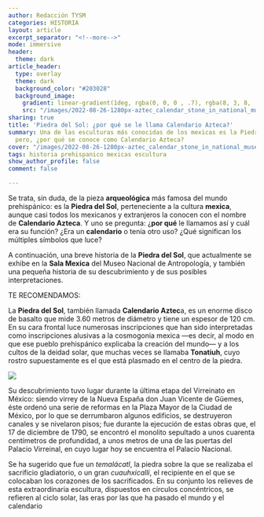 ```yaml
---
author: Redacción TYSM
categories: HISTORIA
layout: article
excerpt_separator: "<!--more-->"
mode: immersive
header:
  theme: dark
article_header:
  type: overlay
  theme: dark
  background_color: "#203028"
  background_image:
    gradient: linear-gradient(1deg, rgba(0, 0, 0 , .7), rgba(8, 3, 8, .9))
    src: "/images/2022-08-26-1280px-aztec_calendar_stone_in_national_museum_of_anthropology-_mexico_city.jpeg"
sharing: true
title: 'Piedra del Sol: ¿por qué se le llama Calendario Azteca?'
summary: Una de las esculturas más conocidas de los mexicas es la Piedra del Sol,
  pero, ¿por qué se conoce como Calendario Azteca?
cover: "/images/2022-08-26-1280px-aztec_calendar_stone_in_national_museum_of_anthropology-_mexico_city.jpeg"
tags: historia prehispanico mexicas escultura
show_author_profile: false
comment: false

---
```

Se trata, sin duda, de la pieza **arqueológica** más famosa del mundo prehispánico: es la **Piedra del Sol**, perteneciente a la cultura **mexica**, aunque casi todos los mexicanos y extranjeros la conocen con el nombre de **Calendario Azteca**. Y uno se pregunta: ¿**por qué** le llamamos así y cuál era su función? ¿Era un **calendario** o tenía otro uso? ¿Qué significan los múltiples símbolos que luce?

A continuación, una breve historia de la **Piedra del Sol**, que actualmente se exhibe en la **Sala Mexica** del Museo Nacional de Antropología, y también una pequeña historia de su descubrimiento y de sus posibles interpretaciones.

TE RECOMENDAMOS:

La **Piedra del Sol**, también llamada **Calendario Aztec**a, es un enorme disco de basalto que mide 3.60 metros de diámetro y tiene un espesor de 120 cm. En su cara frontal luce numerosas inscripciones que han sido interpretadas como inscripciones alusivas a la cosmogonia mexica —es decir, al modo en que ese pueblo prehispánico explicaba la creación del mundo— y a los cultos de la deidad solar, que muchas veces se llamaba **Tonatiuh**, cuyo rostro supuestamente es el que está plasmado en el centro de la piedra.

![](https://upload.wikimedia.org/wikipedia/commons/thumb/3/39/File-Monolito_de_la_Piedra_del_Sol_%28centro%29.jpg/1024px-File-Monolito_de_la_Piedra_del_Sol_%28centro%29.jpg)

Su descubrimiento tuvo lugar durante la última etapa del Virreinato en México: siendo virrey de la Nueva España don Juan Vicente de Güemes, éste ordenó una serie de reformas en la Plaza Mayor de la Ciudad de México, por lo que se derrumbaron algunos edificios, se destruyeron canales y se nivelaron pisos; fue durante la ejecución de estas obras que, el 17 de diciembre de 1790,  se encontró el monolito sepultado a unos cuarenta centímetros de profundidad, a unos metros de una de las puertas del Palacio Virreinal, en cuyo lugar hoy se encuentra el Palacio Nacional.

 

Se ha sugerido que fue un _temalácatl_, la piedra sobre la que se realizaba el sacrificio gladiatorio, o un gran _cuauhxicalli_, el recipiente en el que se colocaban los corazones de los sacrificados. En su conjunto los relieves de esta extraordinaria escultura, dispuestos en círculos concéntricos, se refieren al ciclo solar, las eras por las que ha pasado el mundo y el calendario